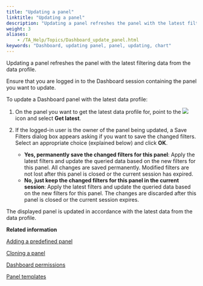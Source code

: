 ```yaml
--- 
title: "Updating a panel"
linktitle: "Updating a panel"
description: "Updating a panel refreshes the panel with the latest filtering data from the data profile."
weight: 3
aliases: 
    - /TA_Help/Topics/Dashboard_update_panel.html
keywords: "Dashboard, updating panel, panel, updating, chart"
---
```


Updating a panel refreshes the panel with the latest filtering data from the data profile.

Ensure that you are logged in to the Dashboard session containing the panel you want to update.

To update a Dashboard panel with the latest data profile:

1.  On the panel you want to get the latest data profile for, point to the ![](/images/TA_Help/Images/Dashboard_panels_more_icon.png) icon and select **Get latest**.

2.  If the logged-in user is the owner of the panel being updated, a Save Filters dialog box appears asking if you want to save the changed filters. Select an appropriate choice \(explained below\) and click **OK**.

    -   **Yes, permanently save the changed filters for this panel**: Apply the latest filters and update the queried data based on the new filters for this panel. All changes are saved permanently. Modified filters are not lost after this panel is closed or the current session has expired.
    -   **No, just keep the changed filters for this panel in the current session**: Apply the latest filters and update the queried data based on the new filters for this panel. The changes are discarded after this panel is closed or the current session expires.

The displayed panel is updated in accordance with the latest data from the data profile.




**Related information**  


[Adding a predefined panel](/TA_Help/Topics/Dashboard_add_predefined_panel.html)

[Cloning a panel](/TA_Help/Topics/Dashboard_clone_panel.html)

[Dashboard permissions](/TA_Help/Topics/Dashboard_authentication_permissions.html)

[Panel templates](/TA_Help/Topics/Dashboard_panel_templates.html)

